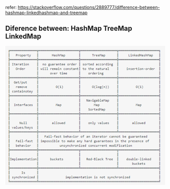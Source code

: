 refer: https://stackoverflow.com/questions/2889777/difference-between-hashmap-linkedhashmap-and-treemap

## Diference between: HashMap TreeMap LinkedMap

<p align="center">
<img src="https://github.com/juliospassky/Hackerrank/blob/main/About%20Java/imgs/comparassion.png">
</p>
